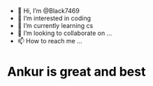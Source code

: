 - 👋 Hi, I’m @Black7469
- 👀 I’m interested in coding 
- 🌱 I’m currently learning cs
- 💞️ I’m looking to collaborate on ...
- 📫 How to reach me ...

<!---
Black7469/Black7469 is a ✨ special ✨ repository because its `README.md` (this file) appears on your GitHub profile.
You can click the Preview link to take a look at your changes.
--->
<!DOCTYPE html>
<html>
<head>
    <title>Ankur's Great Website</title>
</head>
<body>
    <h1 style="color: black; font-weight: bold;">Ankur is great and best</h1>
</body>
</html>
